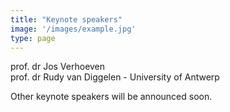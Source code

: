 ```yaml
---
title: "Keynote speakers"
image: '/images/example.jpg'
type: page
---
```

prof. dr Jos Verhoeven\
prof. dr Rudy van Diggelen - University of Antwerp

Other keynote speakers will be announced soon. 
